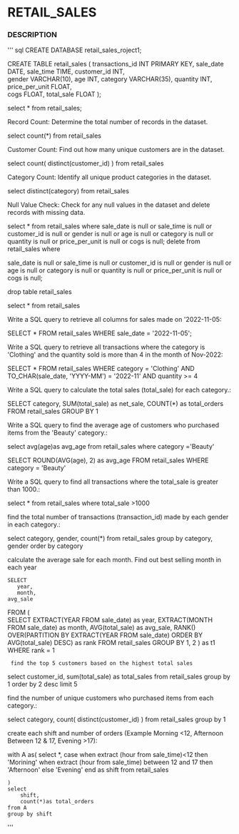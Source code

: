 # RETAIL_SALES

### DESCRIPTION

''' sql
CREATE DATABASE retail_sales_roject1;

CREATE TABLE retail_sales
(
    transactions_id INT PRIMARY KEY,
    sale_date DATE,	
    sale_time TIME,
    customer_id INT,	
    gender VARCHAR(10),
    age INT,
    category VARCHAR(35),
    quantity INT,
    price_per_unit FLOAT,	
    cogs FLOAT,
    total_sale FLOAT
);


select * from retail_sales;


Record Count: Determine the total number of records in the dataset.

select  count(*)
	from retail_sales

Customer Count: Find out how many unique customers are in the dataset.

select 
		count(
		distinct(customer_id)
		)
from  retail_sales
	
Category Count: Identify all unique product categories in the dataset.

select 
	distinct(category)
	from retail_sales

Null Value Check: Check for any null values in the dataset and delete records with missing data.

select *
	from retail_sales
where
	sale_date is null or sale_time is null or customer_id is null or
	gender is null or age is null or category is null or quantity is null or 
	price_per_unit is null or cogs is null;
delete from retail_sales
where

sale_date is null or sale_time is null or customer_id is null or
	gender is null or age is null or category is null or quantity is null or 
	price_per_unit is null or cogs is null;

drop table retail_sales

select *
	from retail_sales



Write a SQL query to retrieve all columns for sales made on '2022-11-05:

SELECT *
FROM retail_sales
WHERE sale_date = '2022-11-05';
	

Write a SQL query to retrieve all transactions where the category is 'Clothing' and
the quantity sold is more than 4 in the month of Nov-2022:

SELECT 
  *
FROM retail_sales
WHERE 
    category = 'Clothing'
    AND 
    TO_CHAR(sale_date, 'YYYY-MM') = '2022-11'
    AND
    quantity >= 4


Write a SQL query to calculate the total sales (total_sale) for each category.:

SELECT 
    category,
    SUM(total_sale) as net_sale,
    COUNT(*) as total_orders
FROM retail_sales
GROUP BY 1

Write a SQL query to find the average age of customers
who purchased items from the 'Beauty' category.:

select 
	avg(age)as avg_age
from  retail_sales
where category ='Beauty'


SELECT
    ROUND(AVG(age), 2) as avg_age
FROM retail_sales
WHERE category = 'Beauty'


Write a SQL query to find all transactions where the total_sale is greater than 1000.:

select * 
	from retail_sales
	where 
		total_sale >1000

	
find the total number of transactions (transaction_id) made by each gender in each category.:

select 
		category,
		gender,
		count(*)
from retail_sales
group by category, gender
order by category



 calculate the average sale for each month. Find out best selling month in each year

	SELECT 
       year,
       month,
    avg_sale
FROM 
(    
SELECT 
    EXTRACT(YEAR FROM sale_date) as year,
    EXTRACT(MONTH FROM sale_date) as month,
    AVG(total_sale) as avg_sale,
    RANK() OVER(PARTITION BY EXTRACT(YEAR FROM sale_date) ORDER BY AVG(total_sale) DESC) as rank
FROM retail_sales
GROUP BY 1, 2
) as t1
WHERE rank = 1


	 find the top 5 customers based on the highest total sales 

select 
		customer_id,
		sum(total_sale) as total_sales
from retail_sales
group by 1
order by  2 desc
limit  5


 find the number of unique customers who purchased items from each category.:

select 
		category,
		count(
			distinct(customer_id)
		)
from retail_sales
group by 1


create each shift and number of orders (Example Morning <12, Afternoon Between 12 & 17, Evening >17):


with A
	as(
	select *,
	case 
		when extract (hour from sale_time)<12 then 'Morining'
		when extract (hour from sale_time) between 12  and  17 then 'Afternoon'
		else 'Evening'
	end as shift
	from retail_sales

	)
	select 
		shift,
		count(*)as total_orders
	from A
	group by shift
'''
